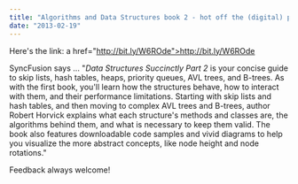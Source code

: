 ```yaml
---
title: "Algorithms and Data Structures book 2 - hot off the (digital) presses"
date: "2013-02-19"
---
```


Here's the link: a href="http://bit.ly/W6ROde">http://bit.ly/W6ROde

SyncFusion says ... "_Data Structures Succinctly Part 2_ is your concise guide to skip lists, hash tables, heaps, priority queues, AVL trees, and B-trees. As with the first book, you'll learn how the structures behave, how to interact with them, and their performance limitations. Starting with skip lists and hash tables, and then moving to complex AVL trees and B-trees, author Robert Horvick explains what each structure's methods and classes are, the algorithms behind them, and what is necessary to keep them valid. The book also features downloadable code samples and vivid diagrams to help you visualize the more abstract concepts, like node height and node rotations."

Feedback always welcome!
